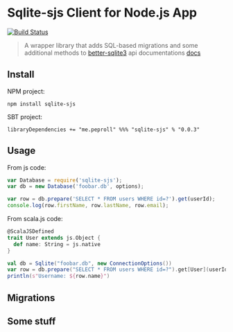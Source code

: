 # Sqlite-sjs Client for Node.js App
[![Build Status](https://travis-ci.org/PepRoll/sqlite-sjs.svg?branch=master)](https://travis-ci.org/PepRoll/sqlite-sjs)
> A wrapper library that adds SQL-based migrations and some additional methods to
> [better-sqlite3](https://github.com/JoshuaWise/better-sqlite3)
> api documentations [docs](https://github.com/JoshuaWise/better-sqlite3/wiki/API)


## Install

NPM project:

`npm install sqlite-sjs`

SBT project:

`libraryDependencies += "me.peproll" %%% "sqlite-sjs" % "0.0.3"`


## Usage


From js code:
```js
var Database = require('sqlite-sjs');
var db = new Database('foobar.db', options);

var row = db.prepare('SELECT * FROM users WHERE id=?').get(userId);
console.log(row.firstName, row.lastName, row.email);
```

From scala.js code:
```scala
@ScalaJSDefined
trait User extends js.Object {
  def name: String = js.native
}

val db = Sqlite("foobar.db", new ConnectionOptions())
var row = db.prepare("SELECT * FROM users WHERE id=?").get[User](userId)
println(s"Username: ${row.name}")
```

## Migrations


## Some stuff
